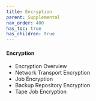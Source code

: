 ```yaml
---
title: Encryption
parent: Supplemental
nav_order: 400
has_toc: true
has_children: true
---
```



#### Encryption
  * Encryption Overview
  * Network Transport Encryption
  * Job Encryption
  * Backup Repository Encryption
  * Tape Job Encryption
